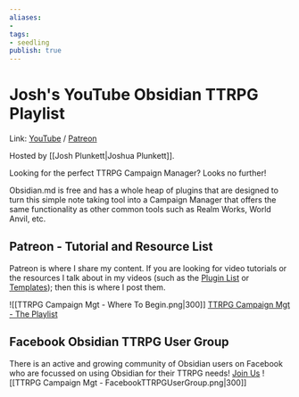 ```yaml
---
aliases: 
- 
tags:
- seedling
publish: true
---
```

# Josh's YouTube Obsidian TTRPG Playlist
Link: [YouTube](https://youtube.com/playlist?list=PLV5XWfKkFpk7MJTKv5YdSSpT9b-vLslWu) / [Patreon](https://www.patreon.com/JPlunkett)

Hosted by [[Josh Plunkett|Joshua Plunkett]].

Looking for the perfect TTRPG Campaign Manager? Looks no further! 

Obsidian.md is free and has a whole heap of plugins that are designed to turn this simple note taking tool into a Campaign Manager that offers the same functionality as other common tools such as Realm Works, World Anvil, etc. 

## Patreon - Tutorial and Resource List
Patreon is where I share my content. If you are looking for video tutorials or the resources I talk about in my videos (such as the [Plugin List](https://www.patreon.com/posts/59873493) or [Templates](https://www.patreon.com/posts/59509023)); then this is where I post them. 

![[TTRPG Campaign Mgt - Where To Begin.png|300]]
[TTRPG Campaign Mgt - The Playlist](https://www.patreon.com/JPlunkett)

## Facebook Obsidian TTRPG User Group
There is an active and growing community of Obsidian users on Facebook who are focussed on using Obsidian for their TTRPG needs! [Join Us](https://www.facebook.com/groups/obsidianttrpgusers)
![[TTRPG Campaign Mgt - FacebookTTRPGUserGroup.png|300]]
